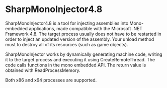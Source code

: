 # SharpMonoInjector4.8

SharpMonoInjector4.8 is a tool for injecting assemblies into Mono-embedded applications, made compatible with the Microsoft .NET Framework 4.8. The target process usually does not have to be restarted in order to inject an updated version of the assembly. Your unload method must to destroy all of its resources (such as game objects).

SharpMonoInjector works by dynamically generating machine code, writing it to the target process and executing it using CreateRemoteThread. The code calls functions in the mono embedded API. The return value is obtained with ReadProcessMemory.

Both x86 and x64 processes are supported.
